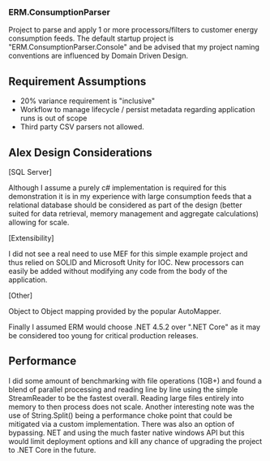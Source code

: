 ### ERM.ConsumptionParser 
Project to parse and apply 1 or more processors/filters to customer energy consumption feeds. 
The default startup project is "ERM.ConsumptionParser.Console" and be advised that my project naming conventions
are influenced by Domain Driven Design. 
 
## Requirement Assumptions 
- 20% variance requirement is "inclusive" 
- Workflow to manage lifecycle / persist metadata regarding application runs is out of scope 
- Third party CSV parsers not allowed. 
 
## Alex Design Considerations 

[SQL Server]

Although I assume a purely c# implementation is required for this demonstration it is in my experience with large
consumption feeds that a relational database should be considered as part of the design 
(better suited for data retrieval, memory management and aggregate calculations) allowing for scale. 
 
[Extensibility]

I did not see a real need to use MEF for this simple example project and thus relied on SOLID and Microsoft Unity
for IOC. New processors can easily be added without modifying any code from the body of the application.  

[Other]
 
Object to Object mapping provided by the popular AutoMapper.

Finally I assumed ERM would choose .NET 4.5.2 over ".NET Core" as it may be considered too young for critical
production releases. 
 
 
## Performance 
I did some amount of benchmarking with file operations (1GB+) and found a blend of 
parallel processing and reading line by line using the simple StreamReader to be the fastest overall. 
Reading large files entirely into memory to then process does not scale. 
Another interesting note was the use of String.Split() being a performance choke point that could be mitigated 
via a custom implementation. There was also an option of bypassing. NET and using the much faster native windows
API but this would limit deployment options and kill any chance of upgrading the project to .NET Core in the future.